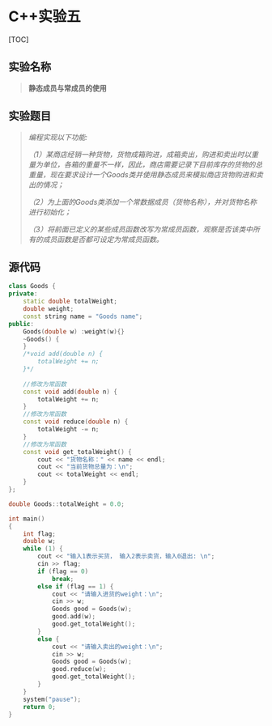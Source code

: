 # C++实验五

[TOC]

## 实验名称

> **静态成员与常成员的使用**

## 实验题目

> *编程实现以下功能:* 
>
> *（1）某商店经销一种货物，货物成箱购进，成箱卖出，购进和卖出时以重量为单位，各箱的重量不一样，因此，商店需要记录下目前库存的货物的总重量，现在要求设计一个Goods类并使用静态成员来模拟商店货物购进和卖出的情况；*
>
> *（2）为上面的Goods类添加一个常数据成员（货物名称），并对货物名称进行初始化；*
>
> *（3）将前面已定义的某些成员函数改写为常成员函数，观察是否该类中所有的成员函数是否都可设定为常成员函数。*

## 源代码

```c++
class Goods {
private:
	static double totalWeight;
	double weight;
	const string name = "Goods name";
public:
	Goods(double w) :weight(w){}
	~Goods() {
	}
	/*void add(double n) {
		totalWeight += n;
	}*/
	
	//修改为常函数
	const void add(double n) {
		totalWeight += n;
	}
	//修改为常函数
	const void reduce(double n) {
		totalWeight -= n;
	}
	//修改为常函数
	const void get_totalWeight() {
		cout << "货物名称：" << name << endl;
		cout << "当前货物总量为：\n";
		cout << totalWeight << endl;
	}
};

double Goods::totalWeight = 0.0;

int main()
{
	int flag;
	double w;
	while (1) {
		cout << "输入1表示买货， 输入2表示卖货，输入0退出: \n";
		cin >> flag;
		if (flag == 0)
			break;
		else if (flag == 1) {
			cout << "请输入进货的weight：\n";
			cin >> w;
			Goods good = Goods(w);
			good.add(w);
			good.get_totalWeight();
		}
		else {
			cout << "请输入卖出的weight：\n";
			cin >> w;
			Goods good = Goods(w);
			good.reduce(w);
			good.get_totalWeight();
		}
	}
	system("pause");
	return 0;
}
```

